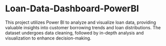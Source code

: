 # Loan-Data-Dashboard-PowerBI
This project utilizes Power BI to analyze and visualize loan data, providing valuable insights into customer borrowing trends and loan distributions. The dataset undergoes data cleaning, followed by in-depth analysis and visualization to enhance decision-making.
